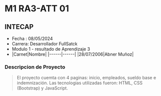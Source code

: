 # M1 RA3-ATT 01
## INTECAP
- Fecha : 08/05/2024
- Carrera: Desarrollador FullSatck
- Modulo 1 - resultado de Aprendizaje 3
- |Carnet|Nombre|
|------|------|
|28/07/2006|Abner Muñoz|

### Descripcion de Proyecto
> El proyecto cuemta con 4 paginas: inicio,
> empleados, sueldo base e indemnización.
> Las tecnologias utilizadas fueron: HTML, CSS
(Bootstrap) y JavaScript.
